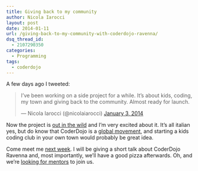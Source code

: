 ```yaml
---
title: Giving back to my community
author: Nicola Iarocci
layout: post
date: 2014-01-11
url: /giving-back-to-my-community-with-coderdojo-ravenna/
dsq_thread_id:
  - 2107290350
categories:
  - Programming
tags:
  - coderdojo
---
```

A few days ago I tweeted:

<blockquote class="twitter-tweet" lang="en">
  <p>
    I&#8217;ve been working on a side project for a while. It&#8217;s about kids, coding, my town and giving back to the community. Almost ready for launch.
  </p>
  
  <p>
    — Nicola Iarocci (@nicolaiarocci) <a href="https://twitter.com/nicolaiarocci/statuses/419050995424182272">January 3, 2014</a>
  </p>
</blockquote>

Now the project is [out in the wild][1] and I&#8217;m very excited about it. It&#8217;s all italian yes, but do know that CoderDojo is a [global movement][2], and starting a kids coding club in your own town would probably be great idea.

Come meet me [next week][3]. I will be giving a short talk about CoderDojo Ravenna and, most importantly, we&#8217;ll have a good pizza afterwards. Oh, and we&#8217;re [looking for mentors][4] to join us.

 [1]: http://coderdojoravenna.it/
 [2]: http://coderdojo.com
 [3]: http://coderdojoravenna.it/coderdojo-al-workshop-di-agenda-digitale-sul-digital-divide/
 [4]: http://coderdojoravenna.it/collabora/
